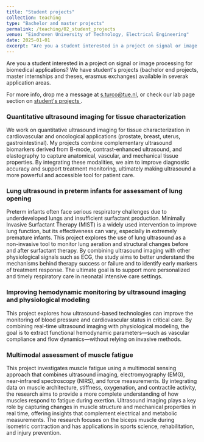 ```yaml
---
title: "Student projects"
collection: teaching
type: "Bachelor and master projects"
permalink: /teaching/02_student_projects
venue: "Eindhoven University of Technology, Electrical Engineering"
date: 2025-01-01
excerpt: "Are you a student interested in a project on signal or image processing for biomedical applications? We have student's projects (bachelor end projects, master internships and theses, erasmus exchanges) available in severak application areas. <br/><img src='/images/students_projects.jfif'  width='400px'>"
---
```


Are you a student interested in a project on signal or image processing for biomedical applications? 
We have student's projects (bachelor end projects, master internships and theses, erasmus exchanges) available in severak application areas. 

For more info, drop me a message at s.turco@tue.nl, or check our lab page section on <a href="https://www.tue.nl/en/research/research-groups/signal-processing-systems/biomedical-diagnostics-lab/education/student-projects" target="_blank">student's projects </a>.

### Quantitative ultrasound imaging for tissue characterization 

We work on quantitative ultrasound imaging for tissue characterization in cardiovascular and oncological applications (prostate, breast, uterus, gastrointestinal). My projects combine complementary ultrasound biomarkers derived from B-mode, contrast-enhanced ultrasound, and elastography to capture anatomical, vascular, and mechanical tissue properties. By integrating these modalities, we aim to improve diagnostic accuracy and support treatment monitoring, ultimately making ultrasound a more powerful and accessible tool for patient care.

### Lung ultrasound in preterm infants for assessment of lung opening

Preterm infants often face serious respiratory challenges due to underdeveloped lungs and insufficient surfactant production. Minimally Invasive Surfactant Therapy (MIST) is a widely used intervention to improve lung function, but its effectiveness can vary, especially in extremely premature infants.
This project explores the use of lung ultrasound as a non-invasive tool to monitor lung aeration and structural changes before and after surfactant therapy. By combining ultrasound imaging with other physiological signals such as ECG, the study aims to better understand the mechanisms behind therapy success or failure and to identify early markers of treatment response. The ultimate goal is to support more personalized and timely respiratory care in neonatal intensive care settings.

### Improving hemodynamic monitoring by ultrasound imaging and physiological modeling

This project explores how ultrasound-based technologies can improve the monitoring of blood pressure and cardiovascular status in critical care. By combining real-time ultrasound imaging with physiological modeling, the goal is to extract functional hemodynamic parameters—such as vascular compliance and flow dynamics—without relying on invasive methods.

### Multimodal assessment of muscle fatigue

This project investigates muscle fatigue using a multimodal sensing approach that combines ultrasound imaging, electromyography (EMG), near-infrared spectroscopy (NIRS), and force measurements. By integrating data on muscle architecture, stiffness, oxygenation, and contractile activity, the research aims to provide a more complete understanding of how muscles respond to fatigue during exertion.
Ultrasound imaging plays a key role by capturing changes in muscle structure and mechanical properties in real time, offering insights that complement electrical and metabolic measurements. The research focuses on the biceps muscle during isometric contraction and has applications in sports science, rehabilitation, and injury prevention.